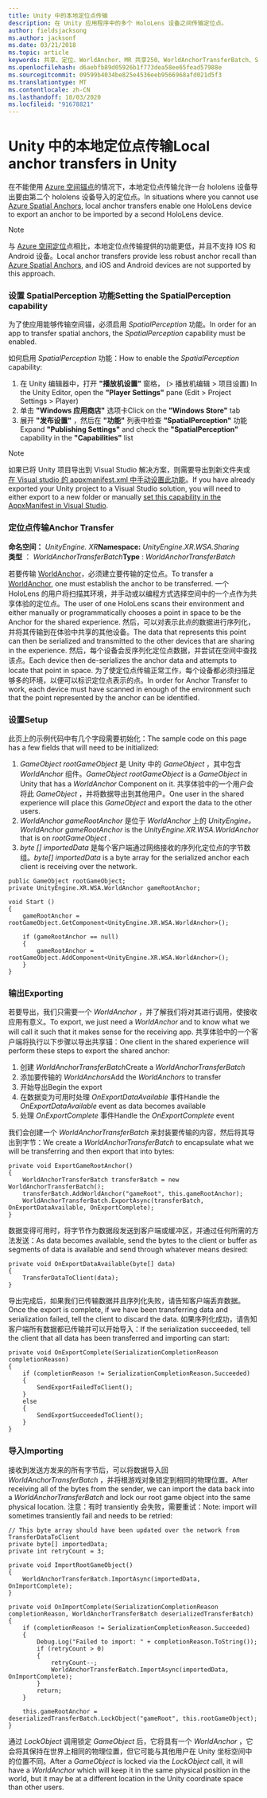 ```yaml
---
title: Unity 中的本地定位点传输
description: 在 Unity 应用程序中的多个 HoloLens 设备之间传输定位点。
author: fieldsjacksong
ms.author: jacksonf
ms.date: 03/21/2018
ms.topic: article
keywords: 共享、定位、WorldAnchor、MR 共享250、WorldAnchorTransferBatch、SpatialPerception、传输、本地定位点传输、定位点导出和定位点导入
ms.openlocfilehash: d6aebfb89d05926b1f773dea58ee65fead57988e
ms.sourcegitcommit: 09599b4034be825e4536eeb9566968afd021d5f3
ms.translationtype: MT
ms.contentlocale: zh-CN
ms.lasthandoff: 10/03/2020
ms.locfileid: "91678821"
---
```

# <a name="local-anchor-transfers-in-unity"></a><span data-ttu-id="d78d4-104">Unity 中的本地定位点传输</span><span class="sxs-lookup"><span data-stu-id="d78d4-104">Local anchor transfers in Unity</span></span>

<span data-ttu-id="d78d4-105">在不能使用 <a href="https://docs.microsoft.com/azure/spatial-anchors" target="_blank">Azure 空间锚点</a>的情况下，本地定位点传输允许一台 hololens 设备导出要由第二个 hololens 设备导入的定位点。</span><span class="sxs-lookup"><span data-stu-id="d78d4-105">In situations where you cannot use <a href="https://docs.microsoft.com/azure/spatial-anchors" target="_blank">Azure Spatial Anchors</a>, local anchor transfers enable one HoloLens device to export an anchor to be imported by a second HoloLens device.</span></span>

>[!NOTE]
><span data-ttu-id="d78d4-106">与 <a href="https://docs.microsoft.com/azure/spatial-anchors" target="_blank">Azure 空间定位</a>点相比，本地定位点传输提供的功能更低，并且不支持 IOS 和 Android 设备。</span><span class="sxs-lookup"><span data-stu-id="d78d4-106">Local anchor transfers provide less robust anchor recall than <a href="https://docs.microsoft.com/azure/spatial-anchors" target="_blank">Azure Spatial Anchors</a>, and iOS and Android devices are not supported by this approach.</span></span>

### <a name="setting-the-spatialperception-capability"></a><span data-ttu-id="d78d4-107">设置 SpatialPerception 功能</span><span class="sxs-lookup"><span data-stu-id="d78d4-107">Setting the SpatialPerception capability</span></span>

<span data-ttu-id="d78d4-108">为了使应用能够传输空间锚，必须启用 *SpatialPerception* 功能。</span><span class="sxs-lookup"><span data-stu-id="d78d4-108">In order for an app to transfer spatial anchors, the *SpatialPerception* capability must be enabled.</span></span>

<span data-ttu-id="d78d4-109">如何启用 *SpatialPerception* 功能：</span><span class="sxs-lookup"><span data-stu-id="d78d4-109">How to enable the *SpatialPerception* capability:</span></span>
1. <span data-ttu-id="d78d4-110">在 Unity 编辑器中，打开 **"播放机设置"** 窗格， (> 播放机编辑 > 项目设置) </span><span class="sxs-lookup"><span data-stu-id="d78d4-110">In the Unity Editor, open the **"Player Settings"** pane (Edit > Project Settings > Player)</span></span>
2. <span data-ttu-id="d78d4-111">单击 **"Windows 应用商店"** 选项卡</span><span class="sxs-lookup"><span data-stu-id="d78d4-111">Click on the **"Windows Store"** tab</span></span>
3. <span data-ttu-id="d78d4-112">展开 **"发布设置"** ，然后在 **"功能"** 列表中检查 **"SpatialPerception"** 功能</span><span class="sxs-lookup"><span data-stu-id="d78d4-112">Expand **"Publishing Settings"** and check the **"SpatialPerception"** capability in the **"Capabilities"** list</span></span>

>[!NOTE]
><span data-ttu-id="d78d4-113">如果已将 Unity 项目导出到 Visual Studio 解决方案，则需要导出到新文件夹或 [在 Visual studio 的 appxmanifest.xml 中手动设置此功能](local-anchor-transfers-in-directx.md#set-up-your-app-to-use-the-spatialperception-capability)。</span><span class="sxs-lookup"><span data-stu-id="d78d4-113">If you have already exported your Unity project to a Visual Studio solution, you will need to either export to a new folder or manually [set this capability in the AppxManifest in Visual Studio](local-anchor-transfers-in-directx.md#set-up-your-app-to-use-the-spatialperception-capability).</span></span>

### <a name="anchor-transfer"></a><span data-ttu-id="d78d4-114">定位点传输</span><span class="sxs-lookup"><span data-stu-id="d78d4-114">Anchor Transfer</span></span>

<span data-ttu-id="d78d4-115">**命名空间：** *UnityEngine. XR*</span><span class="sxs-lookup"><span data-stu-id="d78d4-115">**Namespace:** *UnityEngine.XR.WSA.Sharing*</span></span><br>
<span data-ttu-id="d78d4-116">**类型** ： *WorldAnchorTransferBatch*</span><span class="sxs-lookup"><span data-stu-id="d78d4-116">**Type** : *WorldAnchorTransferBatch*</span></span>

<span data-ttu-id="d78d4-117">若要传输 [WorldAnchor](../develop/unity/coordinate-systems-in-unity.md)，必须建立要传输的定位点。</span><span class="sxs-lookup"><span data-stu-id="d78d4-117">To transfer a [WorldAnchor](../develop/unity/coordinate-systems-in-unity.md), one must establish the anchor to be transferred.</span></span> <span data-ttu-id="d78d4-118">一个 HoloLens 的用户将扫描其环境，并手动或以编程方式选择空间中的一个点作为共享体验的定位点。</span><span class="sxs-lookup"><span data-stu-id="d78d4-118">The user of one HoloLens scans their environment and either manually or programmatically chooses a point in space to be the Anchor for the shared experience.</span></span> <span data-ttu-id="d78d4-119">然后，可以对表示此点的数据进行序列化，并将其传输到在体验中共享的其他设备。</span><span class="sxs-lookup"><span data-stu-id="d78d4-119">The data that represents this point can then be serialized and transmitted to the other devices that are sharing in the experience.</span></span> <span data-ttu-id="d78d4-120">然后，每个设备会反序列化定位点数据，并尝试在空间中查找该点。</span><span class="sxs-lookup"><span data-stu-id="d78d4-120">Each device then de-serializes the anchor data and attempts to locate that point in space.</span></span> <span data-ttu-id="d78d4-121">为了使定位点传输正常工作，每个设备都必须扫描足够多的环境，以便可以标识定位点表示的点。</span><span class="sxs-lookup"><span data-stu-id="d78d4-121">In order for Anchor Transfer to work, each device must have scanned in enough of the environment such that the point represented by the anchor can be identified.</span></span>

### <a name="setup"></a><span data-ttu-id="d78d4-122">设置</span><span class="sxs-lookup"><span data-stu-id="d78d4-122">Setup</span></span>

<span data-ttu-id="d78d4-123">此页上的示例代码中有几个字段需要初始化：</span><span class="sxs-lookup"><span data-stu-id="d78d4-123">The sample code on this page has a few fields that will need to be initialized:</span></span>
1. <span data-ttu-id="d78d4-124">*GameObject rootGameObject* 是 Unity 中的 *GameObject* ，其中包含 *WorldAnchor* 组件。</span><span class="sxs-lookup"><span data-stu-id="d78d4-124">*GameObject rootGameObject* is a *GameObject* in Unity that has a *WorldAnchor* Component on it.</span></span> <span data-ttu-id="d78d4-125">共享体验中的一个用户会将此 *GameObject* ，并将数据导出到其他用户。</span><span class="sxs-lookup"><span data-stu-id="d78d4-125">One user in the shared experience will place this *GameObject* and export the data to the other users.</span></span>
2. <span data-ttu-id="d78d4-126">*WorldAnchor gameRootAnchor* 是位于 *WorldAnchor* 上的 *UnityEngine。*</span><span class="sxs-lookup"><span data-stu-id="d78d4-126">*WorldAnchor gameRootAnchor* is the *UnityEngine.XR.WSA.WorldAnchor* that is on *rootGameObject* .</span></span>
3. <span data-ttu-id="d78d4-127">*byte [] importedData* 是每个客户端通过网络接收的序列化定位点的字节数组。</span><span class="sxs-lookup"><span data-stu-id="d78d4-127">*byte[] importedData* is a byte array for the serialized anchor each client is receiving over the network.</span></span>

```
public GameObject rootGameObject;
private UnityEngine.XR.WSA.WorldAnchor gameRootAnchor;

void Start ()
{
    gameRootAnchor = rootGameObject.GetComponent<UnityEngine.XR.WSA.WorldAnchor>();

    if (gameRootAnchor == null)
    {
        gameRootAnchor = rootGameObject.AddComponent<UnityEngine.XR.WSA.WorldAnchor>();
    }
}
```

### <a name="exporting"></a><span data-ttu-id="d78d4-128">输出</span><span class="sxs-lookup"><span data-stu-id="d78d4-128">Exporting</span></span>

<span data-ttu-id="d78d4-129">若要导出，我们只需要一个 *WorldAnchor* ，并了解我们将对其进行调用，使接收应用有意义。</span><span class="sxs-lookup"><span data-stu-id="d78d4-129">To export, we just need a *WorldAnchor* and to know what we will call it such that it makes sense for the receiving app.</span></span> <span data-ttu-id="d78d4-130">共享体验中的一个客户端将执行以下步骤以导出共享锚：</span><span class="sxs-lookup"><span data-stu-id="d78d4-130">One client in the shared experience will perform these steps to export the shared anchor:</span></span>
1. <span data-ttu-id="d78d4-131">创建 *WorldAnchorTransferBatch*</span><span class="sxs-lookup"><span data-stu-id="d78d4-131">Create a *WorldAnchorTransferBatch*</span></span>
2. <span data-ttu-id="d78d4-132">添加要传输的 *WorldAnchors*</span><span class="sxs-lookup"><span data-stu-id="d78d4-132">Add the *WorldAnchors* to transfer</span></span>
3. <span data-ttu-id="d78d4-133">开始导出</span><span class="sxs-lookup"><span data-stu-id="d78d4-133">Begin the export</span></span>
4. <span data-ttu-id="d78d4-134">在数据变为可用时处理 *OnExportDataAvailable* 事件</span><span class="sxs-lookup"><span data-stu-id="d78d4-134">Handle the *OnExportDataAvailable* event as data becomes available</span></span>
5. <span data-ttu-id="d78d4-135">处理 *OnExportComplete* 事件</span><span class="sxs-lookup"><span data-stu-id="d78d4-135">Handle the *OnExportComplete* event</span></span>

<span data-ttu-id="d78d4-136">我们会创建一个 *WorldAnchorTransferBatch* 来封装要传输的内容，然后将其导出到字节：</span><span class="sxs-lookup"><span data-stu-id="d78d4-136">We create a *WorldAnchorTransferBatch* to encapsulate what we will be transferring and then export that into bytes:</span></span>

```
private void ExportGameRootAnchor()
{
    WorldAnchorTransferBatch transferBatch = new WorldAnchorTransferBatch();
    transferBatch.AddWorldAnchor("gameRoot", this.gameRootAnchor);
    WorldAnchorTransferBatch.ExportAsync(transferBatch, OnExportDataAvailable, OnExportComplete);
}
```

<span data-ttu-id="d78d4-137">数据变得可用时，将字节作为数据段发送到客户端或缓冲区，并通过任何所需的方法发送：</span><span class="sxs-lookup"><span data-stu-id="d78d4-137">As data becomes available, send the bytes to the client or buffer as segments of data is available and send through whatever means desired:</span></span>

```
private void OnExportDataAvailable(byte[] data)
{
    TransferDataToClient(data);
}
```

<span data-ttu-id="d78d4-138">导出完成后，如果我们已传输数据并且序列化失败，请告知客户端丢弃数据。</span><span class="sxs-lookup"><span data-stu-id="d78d4-138">Once the export is complete, if we have been transferring data and serialization failed, tell the client to discard the data.</span></span> <span data-ttu-id="d78d4-139">如果序列化成功，请告知客户端所有数据都已传输并可以开始导入：</span><span class="sxs-lookup"><span data-stu-id="d78d4-139">If the serialization succeeded, tell the client that all data has been transferred and importing can start:</span></span>

```
private void OnExportComplete(SerializationCompletionReason completionReason)
{
    if (completionReason != SerializationCompletionReason.Succeeded)
    {
        SendExportFailedToClient();
    }
    else
    {
        SendExportSucceededToClient();
    }
}
```

### <a name="importing"></a><span data-ttu-id="d78d4-140">导入</span><span class="sxs-lookup"><span data-stu-id="d78d4-140">Importing</span></span>

<span data-ttu-id="d78d4-141">接收到发送方发来的所有字节后，可以将数据导入回 *WorldAnchorTransferBatch* ，并将根游戏对象锁定到相同的物理位置。</span><span class="sxs-lookup"><span data-stu-id="d78d4-141">After receiving all of the bytes from the sender, we can import the data back into a *WorldAnchorTransferBatch* and lock our root game object into the same physical location.</span></span> <span data-ttu-id="d78d4-142">注意：有时 transiently 会失败，需要重试：</span><span class="sxs-lookup"><span data-stu-id="d78d4-142">Note: import will sometimes transiently fail and needs to be retried:</span></span>

```
// This byte array should have been updated over the network from TransferDataToClient
private byte[] importedData;
private int retryCount = 3;

private void ImportRootGameObject()
{
    WorldAnchorTransferBatch.ImportAsync(importedData, OnImportComplete);
}

private void OnImportComplete(SerializationCompletionReason completionReason, WorldAnchorTransferBatch deserializedTransferBatch)
{
    if (completionReason != SerializationCompletionReason.Succeeded)
    {
        Debug.Log("Failed to import: " + completionReason.ToString());
        if (retryCount > 0)
        {
            retryCount--;
            WorldAnchorTransferBatch.ImportAsync(importedData, OnImportComplete);
        }
        return;
    }

    this.gameRootAnchor = deserializedTransferBatch.LockObject("gameRoot", this.rootGameObject);
}
```

<span data-ttu-id="d78d4-143">通过 *LockObject* 调用锁定 *GameObject* 后，它将具有一个 *WorldAnchor* ，它会将其保持在世界上相同的物理位置，但它可能与其他用户在 Unity 坐标空间中的位置不同。</span><span class="sxs-lookup"><span data-stu-id="d78d4-143">After a *GameObject* is locked via the *LockObject* call, it will have a *WorldAnchor* which will keep it in the same physical position in the world, but it may be at a different location in the Unity coordinate space than other users.</span></span>

